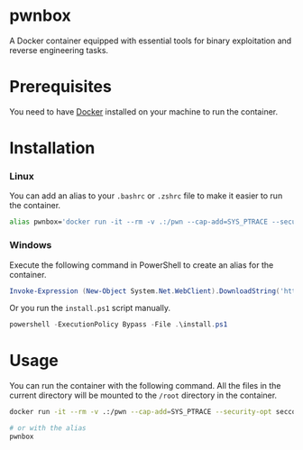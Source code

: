 # pwnbox

A Docker container equipped with essential tools for binary exploitation and reverse engineering tasks.

# Prerequisites
You need to have [Docker](https://docs.docker.com/get-docker/) installed on your machine to run the container.

# Installation

### Linux

You can add an alias to your `.bashrc` or `.zshrc` file to make it easier to run the container.
```bash
alias pwnbox='docker run -it --rm -v .:/pwn --cap-add=SYS_PTRACE --security-opt seccomp=unconfined lmailly/pwnbox:latest'
```

### Windows

Execute the following command in PowerShell to create an alias for the container.
```powershell
Invoke-Expression (New-Object System.Net.WebClient).DownloadString('https://raw.githubusercontent.com/LucasMailly/pwnbox/main/install.ps1')
```
Or you run the `install.ps1` script manually.
```powershell
powershell -ExecutionPolicy Bypass -File .\install.ps1
```

# Usage

You can run the container with the following command. All the files in the current directory will be mounted to the `/root` directory in the container.

```bash
docker run -it --rm -v .:/pwn --cap-add=SYS_PTRACE --security-opt seccomp=unconfined lmailly/pwnbox:latest

# or with the alias
pwnbox
```